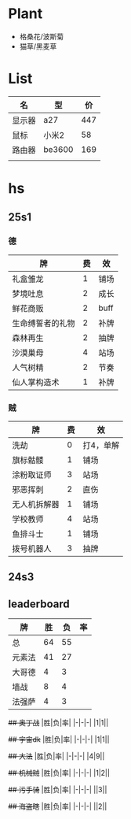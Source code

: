 # Plant
- 格桑花/波斯菊
- 猫草/黑麦草


# List
|名|型|价|
|-|-|-|
|显示器|a27|447|
|鼠标|小米2|58|
|路由器|be3600|169|
||||


# hs

## 25s1
### 德
牌|费|效
-|-|-
礼盒雏龙|1|铺场
梦境吐息|2|成长
鲜花商贩|2|buff
生命缚誓者的礼物|2|补牌
森林再生|2|抽牌
沙漠巢母|4|站场
人气树精|2|节奏
仙人掌构造术|1|补牌

### 贼
牌|费|效
-|-|-
洗劫|0|打4，单解
旗标骷髅|1|铺场
涂粉取证师|3|站场
邪恶挥刺|2|直伤
无人机拆解器|1|铺场
学校教师|4|站场
鱼排斗士|1|铺场
拨号机器人|3|抽牌

## 24s3

## leaderboard
|牌|胜|负|率|
|-|-|-|-|
|总|64|55||
|元素法|41|27||
|大哥德|4|3||
|墙战|8|4||
|法强萨|4|3||


~~## 奥丁战~~
|胜|负|率|
|-|-|-|
|1|1||

~~## 宇宙dk~~
|胜|负|率|
|-|-|-|
|1|1||

~~## 大法~~
|胜|负|率|
|-|-|-|
|4|9||

~~## 机械贼~~
|胜|负|率|
|-|-|-|
|1|2||

~~## 污手骑~~
|胜|负|率|
|-|-|-|
||3||

~~## 海盗瞎~~
|胜|负|率|
|-|-|-|
||2||

